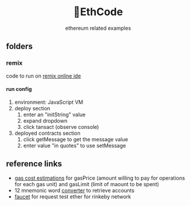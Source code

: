 # <h1 align="center">:page_facing_up:EthCode</h1>

<p align="center">ethereum related examples</p>

## folders

### remix

code to run on [remix online ide](http://remix.ethereum.org)

#### run config

1. environment: JavaScript VM
2. deploy section
   1. enter an "initString" value
   2. expand dropdown
   3. click tansact (observe console)
3. deployed contracts section
   1. click getMessage to get the message value
   2. enter value "in quotes" to use setMessage

## reference links

- [gas cost estimations](https://docs.google.com/spreadsheets/d/1n6mRqkBz3iWcOlRem_mO09GtSKEKrAsfO7Frgx18pNU/edit) for gasPrice (amount willing to pay for operations for each gas unit) and gasLimit (limit of maount to be spent)
- 12 mnemonic word [converter](https://iancoleman.io/bip39/) to retrieve accounts
- [faucet](https://faucet.rinkeby.io/) for request test ether for rinkeby network

